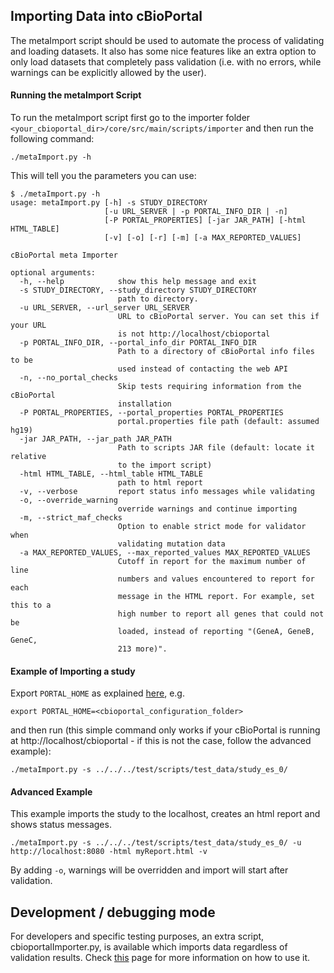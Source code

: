 ## Importing Data into cBioPortal
The metaImport script should be used to automate the process of validating and loading datasets. It also has some nice features like an extra option to only load datasets that completely pass validation (i.e. with no errors, while warnings can be explicitly allowed by the user). 

#### Running the metaImport Script
To run the metaImport script first go to the importer folder
`<your_cbioportal_dir>/core/src/main/scripts/importer` 
and then run the following command:
```
./metaImport.py -h
```
This will tell you the parameters you can use:
```
$ ./metaImport.py -h
usage: metaImport.py [-h] -s STUDY_DIRECTORY
                     [-u URL_SERVER | -p PORTAL_INFO_DIR | -n]
                     [-P PORTAL_PROPERTIES] [-jar JAR_PATH] [-html HTML_TABLE]
                     [-v] [-o] [-r] [-m] [-a MAX_REPORTED_VALUES]

cBioPortal meta Importer

optional arguments:
  -h, --help            show this help message and exit
  -s STUDY_DIRECTORY, --study_directory STUDY_DIRECTORY
                        path to directory.
  -u URL_SERVER, --url_server URL_SERVER
                        URL to cBioPortal server. You can set this if your URL
                        is not http://localhost/cbioportal
  -p PORTAL_INFO_DIR, --portal_info_dir PORTAL_INFO_DIR
                        Path to a directory of cBioPortal info files to be
                        used instead of contacting the web API
  -n, --no_portal_checks
                        Skip tests requiring information from the cBioPortal
                        installation
  -P PORTAL_PROPERTIES, --portal_properties PORTAL_PROPERTIES
                        portal.properties file path (default: assumed hg19)
  -jar JAR_PATH, --jar_path JAR_PATH
                        Path to scripts JAR file (default: locate it relative
                        to the import script)
  -html HTML_TABLE, --html_table HTML_TABLE
                        path to html report
  -v, --verbose         report status info messages while validating
  -o, --override_warning
                        override warnings and continue importing
  -m, --strict_maf_checks
                        Option to enable strict mode for validator when
                        validating mutation data
  -a MAX_REPORTED_VALUES, --max_reported_values MAX_REPORTED_VALUES
                        Cutoff in report for the maximum number of line
                        numbers and values encountered to report for each
                        message in the HTML report. For example, set this to a
                        high number to report all genes that could not be
                        loaded, instead of reporting "(GeneA, GeneB, GeneC,
                        213 more)".
```

#### Example of Importing a study
Export `PORTAL_HOME` as explained [here](Load-Sample-Cancer-Study.md), e.g.

```
export PORTAL_HOME=<cbioportal_configuration_folder>
```

and then run (this simple command only works if your cBioPortal is running at http://localhost/cbioportal - if this is not the case, follow the advanced example):

```
./metaImport.py -s ../../../test/scripts/test_data/study_es_0/
```

#### Advanced Example
This example imports the study to the localhost, creates an html report and shows status messages.
```
./metaImport.py -s ../../../test/scripts/test_data/study_es_0/ -u http://localhost:8080 -html myReport.html -v
```

By adding `-o`, warnings will be overridden and import will start after validation.

## Development / debugging mode
For developers and specific testing purposes, an extra script, cbioportalImporter.py, is available which imports data regardless of validation results. Check [this](Data-Loading-For-Developers.md) page for more information on how to use it.
